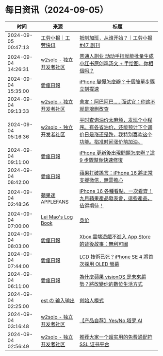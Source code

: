 ﻿# 每日资讯（2024-09-05）

|时间|来源|标题|
|---|---|---|
|2024-09-05 00:47:13|[工劳小报｜工劳快讯](https://newsletter.laborinfocn.com/rss)|[抵制加班，从谁开始？｜工劳小报 #47 副刊](https://feed.laborinfocn7.com/issue47-supplement/)|
|2024-09-04 14:26:31|[w2solo - 独立开发者社区](https://w2solo.com/topics/feed)|[普通人副业 动动手指就能批量生成小红书原创鸡汤文 + 手绘图，你相信吗？](https://w2solo.com/topics/5002)|
|2024-09-04 15:35:00|[愛瘋日報](http://www.iphonetaiwan.org/feeds/posts/default)|[iPhone 變慢怎麼辦？十個簡單步驟立刻提速](https://www.iphonetaiwan.org/2024/09/iphone-slow.html)|
|2024-09-04 09:13:33|[w2solo - 独立开发者社区](https://w2solo.com/topics/feed)|[舍友：阿巴阿巴..... 面试官：你这不就是增删改查](https://w2solo.com/topics/5001)|
|2024-09-04 05:16:36|[w2solo - 独立开发者社区](https://w2solo.com/topics/feed)|[平时查询油价太麻烦，发现个小程序。有各省油价，还能预计下个调价日是涨还是跌，我特别喜欢这个功能。掐准时间涨价前加油。](https://w2solo.com/topics/5000)|
|2024-09-04 09:11:00|[愛瘋日報](http://www.iphonetaiwan.org/feeds/posts/default)|[iPhone 更新後出現問題怎麼辦？這 9 步驟幫你快速修復](https://www.iphonetaiwan.org/2024/09/iphone-update-problems.html)|
|2024-09-04 08:42:00|[愛瘋日報](http://www.iphonetaiwan.org/feeds/posts/default)|[蘋果打破謠言：iPhone 16 將正常支援微信，無需擔心](https://www.iphonetaiwan.org/2024/09/iphone-16-supports-wechat-rumors.html)|
|2024-09-04 02:48:36|[蘋果迷 APPLEFANS](https://applefans.today/feed/)|[iPhone 16 各種看點，一次看齊！九月蘋果產品發表會，這些產品，值得期待！](https://applefans.today/2024-09-iphone-16-event-news/)|
|2024-09-04 07:00:00|[Lei Mao's Log Book](https://leimao.github.io/atom.xml)|[身价](https://leimao.github.io/essay/%E8%BA%AB%E4%BB%B7-Bargain/)|
|2024-09-04 08:03:00|[愛瘋日報](http://www.iphonetaiwan.org/feeds/posts/default)|[Xbox 雲端遊戲不進入 App Store 的背後故事：無利可圖](https://www.iphonetaiwan.org/2024/09/xbox-cloud-gaming-app-store-rules.html)|
|2024-09-04 07:44:00|[愛瘋日報](http://www.iphonetaiwan.org/feeds/posts/default)|[LCD 技術已死？iPhone SE 4 將首次採用 OLED 螢幕](https://www.iphonetaiwan.org/2024/09/iphone-se-2024-oled-screen.html)|
|2024-09-04 06:11:00|[愛瘋日報](http://www.iphonetaiwan.org/feeds/posts/default)|[為什麼蘋果 visionOS 是未來趨勢？將改變你的數位生活方式](https://www.iphonetaiwan.org/2024/09/what-is-visionos.html)|
|2024-09-04 02:25:00|[est の 输入输出](http://feeds.feedburner.com/initiative)|[创始人模式](https://blog.est.im/2024/stdin-13)|
|2024-09-04 03:16:48|[w2solo - 独立开发者社区](https://w2solo.com/topics/feed)|[【产品自荐】Yes/No 塔罗 AI](https://w2solo.com/topics/4999)|
|2024-09-04 02:56:49|[w2solo - 独立开发者社区](https://w2solo.com/topics/feed)|[推荐大家一个超实用的免费通配符 SSL 证书平台](https://w2solo.com/topics/4998)|
